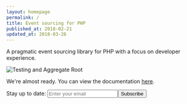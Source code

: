```yaml
---
layout: homepage
permalink: /
title: Event sourcing for PHP
published_at: 2018-02-21
updated_at: 2018-03-26
---
```


<p class="max-width-medium">
A pragmatic event sourcing library for PHP with a focus on developer experience.
</p>

<div class="text-center">
    <img id="example-testing" src="/static/example.png" class="max-width-full" alt="Testing and Aggregate Root" />
</div>

<p class="max-width-medium">
We're <span>almost</span> ready. You can view the documentation&nbsp;<a href="/docs">here</a>.
</p>

<form method="post" action="https://widgets.eventsauce.io/signup/" class="max-width-medium">
    <label>Stay up to date:</label>
    <input type="email" name="email" placeholder="Enter your email" /><button type="submit">Subscribe</button>
</form>
